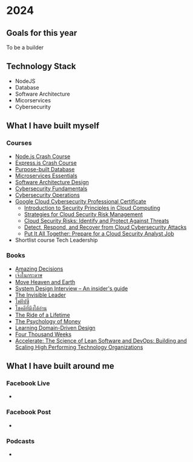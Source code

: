 # 2024

## Goals for this year
To be a builder

## Technology Stack
- NodeJS
- Database
- Software Architecture
- Micorservices
- Cybersecurity

## What I have built myself

### Courses
- [Node.js Crash Course](https://www.skooldio.com/courses/nodejs-crash-course)
- [Express.js Crash Course](https://www.skooldio.com/courses/expressjs-crash-course)
- [Purpose-built Database](https://www.skooldio.com/courses/purpose-built-database)
- [Microservices Essentials](https://www.skooldio.com/courses/microservices-essentials)
- [Software Architecture Design](https://www.skooldio.com/courses/software-architecture-design)
- [Cybersecurity Fundamentals](https://www.skooldio.com/courses/cybersecurity-fundamentals)
- [Cybersecurity Operations](https://www.skooldio.com/courses/cybersecurity-operations)
- [Google Cloud Cybersecurity Professional Certificate](https://www.coursera.org/professional-certificates/google-cloud-cybersecurity-certificate)
  - [Introduction to Security Principles in Cloud Computing](https://www.coursera.org/learn/introduction-to-security-principles-in-cloud-computing?specialization=google-cloud-cybersecurity-certificate)
  - [Strategies for Cloud Security Risk Management](https://www.coursera.org/learn/strategies-for-cloud-security-risk-management?specialization=google-cloud-cybersecurity-certificate)
  - [Cloud Security Risks: Identify and Protect Against Threats](https://www.coursera.org/learn/cloud-security-risks-identify-and-protect-against-threats?specialization=google-cloud-cybersecurity-certificate)
  - [Detect, Respond, and Recover from Cloud Cybersecurity Attacks](https://www.coursera.org/learn/detect-respond-and-recover-from-cloud-cybersecurity-attacks?specialization=google-cloud-cybersecurity-certificate)
  - [Put It All Together: Prepare for a Cloud Security Analyst Job](https://www.coursera.org/learn/put-it-all-together-prepare-for-a-cloud-security-analyst-job?specialization=google-cloud-cybersecurity-certificate)
- Shortlist course Tech Leadership

### Books
- [Amazing Decisions](https://www.goodreads.com/book/show/36722973-amazing-decisions)
- [เจ๊งในกระดาษ](https://www.goodreads.com/book/show/201112532)
- [Move Heaven and Earth](https://www.goodreads.com/book/show/200554820-move-heaven-and-earth)
- [System Design Interview – An insider's guide](https://www.goodreads.com/book/show/54109255-system-design-interview-an-insider-s-guide)
- [The Invisible Leader](https://www.goodreads.com/book/show/124929073-the-invisible-leader)
- [ไพ่ยิปซี](https://www.goodreads.com/book/show/60282045)
- [โชคดีที่มึงได้อ่าน](https://www.goodreads.com/book/show/57820216)
- [The Ride of a Lifetime](https://www.goodreads.com/book/show/44525305-the-ride-of-a-lifetime)
- [The Psychology of Money](https://www.goodreads.com/book/show/41881472-the-psychology-of-money)
- [Learning Domain-Driven Design](https://www.goodreads.com/book/show/57573212-learning-domain-driven-design)
- [Four Thousand Weeks](https://www.goodreads.com/book/show/63332812)
- [Accelerate: The Science of Lean Software and DevOps: Building and Scaling High Performing Technology Organizations](https://www.goodreads.com/book/show/39080433-accelerate)

## What I have built around me

### Facebook Live
- 

### Facebook Post
- 

### Podcasts
- 
